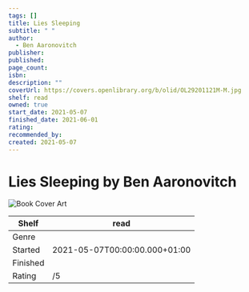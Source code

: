 ```yaml
---
tags: []
title: Lies Sleeping
subtitle: " "
author:
  - Ben Aaronovitch
publisher: 
published: 
page_count: 
isbn: 
description: ""
coverUrl: https://covers.openlibrary.org/b/olid/OL29201121M-M.jpg
shelf: read
owned: true
start_date: 2021-05-07
finished_date: 2021-06-01
rating: 
recommended_by: 
created: 2021-05-07
---
```


# Lies Sleeping by Ben Aaronovitch

![Book Cover Art](https://covers.openlibrary.org/b/olid/OL29201121M-M.jpg)

| Shelf | read |
| --- | --- |
| Genre |  |
| Started | 2021-05-07T00:00:00.000+01:00 |
| Finished |  |
| Rating | /5 |

